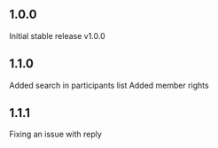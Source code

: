 ## 1.0.0

Initial stable release v1.0.0

## 1.1.0

Added search in participants list
Added member rights

## 1.1.1

Fixing an issue with reply
